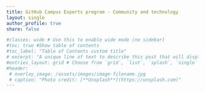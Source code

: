 ```yaml
---
title: GitHub Campus Experts program - Community and technology
layout: single
author_profile: true
share: false

#classes: wide # Use this to enable wide mode (no sidebar)
#toc: true #Show table of contents
#toc_label: "Table of Contents custom title"
# excerpt: "A unique line of text to describe this post that will display in an archive listing and meta description with SEO benefits."
#entries_layout: grid # Choose from `grid`, `list`, `splash`, `single`
#header:
 # overlay_image: /assets/images/image-filename.jpg
 # caption: "Photo credit: [**Unsplash**](https://unsplash.com)"
---
```


<script>
    // BY BUBU :D
    // Get the sidebar with class names sidebar sticky
    let sidebar = document.getElementsByClassName("sidebar sticky")[0];
    // Remove hover effect
    sidebar.classList.remove("hover");
    // Change Opacity to 1
    sidebar.style.opacity = 1;
</script>
